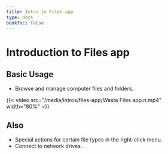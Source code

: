 ```yaml
---
title: Intro to Files app
type: docs
bookToc: false
---
```


# Introduction to Files app

## Basic Usage
- Browse and manage computer files and folders.


{{< video src="/media/intros/files-app/Wasta Files app.n.mp4" width="80%" >}}

## Also
- Special actions for certain file types in the right-click menu.
- Connect to network drives.
